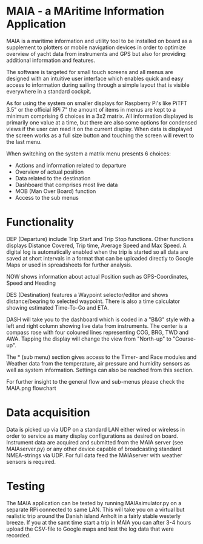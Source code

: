 # MAIA - a MAritime Information Application

MAIA is a maritime information and utility tool to be installed on board as a supplement to plotters or mobile navigation devices in order to optimize overview of yacht data from instruments and GPS but also for providing additional information and features.

The software is targeted for small touch screens and all menus are designed with an intuitive user interface which enables quick and easy access to information during sailing through a simple layout that is visible everywhere in a standard cockpit.

As for using the system on smaller displays for Raspberry Pi's like PiTFT 3.5" or the official RPi 7" the amount of items in menus are kept to a minimum comprising 6 choices in a 3x2 matrix. All information displayed is primarily one value at a time, but there are also some options for condensed views if the user can read it on the current display. When data is displayed the screen works as a full size button and touching the screen will revert to the last menu.

When switching on the system a matrix menu presents 6 choices:
* Actions and information related to departure
* Overview of actual position
* Data related to the destination
* Dashboard that comprises most live data 
* MOB (Man Over Board) function
* Access to the sub menus

# Functionality
DEP (Departure) include Trip Start and Trip Stop functions. Other functions displays Distance Covered, Trip time, Average Speed and Max Speed. A digital log is automatically enabled when the trip is started so all data are saved at short intervals in a format that can be uploaded directly to Google Maps or used in spreadsheets for further analysis.

NOW shows information about actual Position such as GPS-Coordinates, Speed and Heading

DES (Destination) features a Waypoint selector/editor and shows distance/bearing to selected waypoint. There is also a time calculator showing estimated Time-To-Go and ETA.

DASH will take you to the dashboard which is coded in a "B&G" style with a left and right column showing live data from instruments. The center is a compass rose with four coloured lines representing COG, BRG, TWD and AWA. Tapping the display will change the view from "North-up" to "Course-up".

The * (sub menu)  section gives access to the Timer- and Race modules and Weather data from the temperature, air pressure and humidity sensors as well as system information. Settings can also be reached from this section. 

For further insight to the general flow and sub-menus please check the MAIA.png flowchart 

# Data acquisition
Data is picked up via UDP on a standard LAN either wired or wireless in order to service as many display configurations as desired on board. Instrument data are acquired and submitted from the MAIA server (see MAIAserver.py) or any other device capable of broadcasting standard NMEA-strings via UDP. For full data feed the MAIAserver with weather sensors is required.

# Testing
The MAIA application can be tested by running MAIAsimulator.py on a separate RPi connected to same LAN. This will take you on a virtual but realistic trip around the Danish island Anholt in a fairly stable westerly breeze. If you at the samt time start a trip in MAIA you can after 3-4 hours upload the CSV-file to Google maps and test the log data that were recorded.
